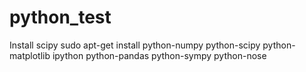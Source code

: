 # python_test

Install scipy
sudo apt-get install python-numpy python-scipy python-matplotlib ipython python-pandas python-sympy python-nose

